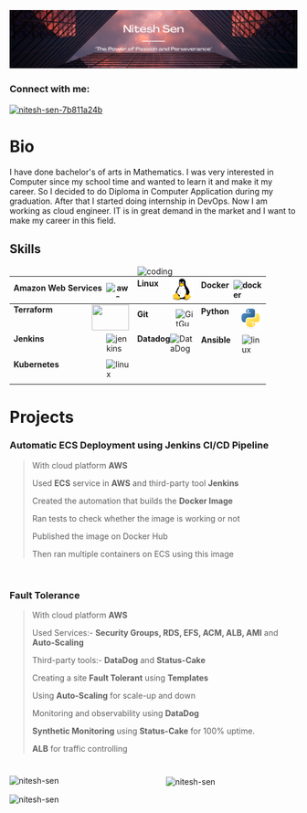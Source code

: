 ![logo](https://github.com/Nitesh-Sen/Nitesh-Sen/blob/82a8e11728090a54c06d1f47126b3ec4ce69957d/NBanner2.0.png)



<h3 align="left">Connect with me:</h3> <a href="https://linkedin.com/in/nitesh-sen-7b811a24b" target="blank"><img align="center" src="https://raw.githubusercontent.com/rahuldkjain/github-profile-readme-generator/master/src/images/icons/Social/linked-in-alt.svg" alt="nitesh-sen-7b811a24b" height="30" width="40" /></a> &nbsp;&nbsp;&nbsp;&nbsp;&nbsp;&nbsp; 

</p>

# Bio

 I have done bachelor's of arts in Mathematics. I was very interested in Computer since my school time and wanted to learn it and make it my career. So I decided to do Diploma in Computer Application during my graduation. After that I started doing internship in DevOps. Now I am working as cloud engineer. IT is in great demand in the market and I want to make my career in this field.


## Skills
<img  align="right"  alt="coding" width="280" src="https://resource.nife.io/wp-content/uploads/2022/08/partner.gif">

|**Amazon Web Services** &nbsp; <a href="https://aws.amazon.com" target="_blank" rel="noreferrer"> <img align="right" src="https://upload.wikimedia.org/wikipedia/commons/thumb/9/93/Amazon_Web_Services_Logo.svg/1200px-Amazon_Web_Services_Logo.svg.png" alt="aws" width="40" height="25"/> </a>    |  **Linux** &nbsp; <a href="https://www.linux.org/" target="_blank" rel="noreferrer"> <img align="right" src="https://raw.githubusercontent.com/devicons/devicon/master/icons/linux/linux-original.svg" alt="linux" width="40" height="40"/> </a>  |  **Docker**  &nbsp;  <a href="https://www.docker.com/" target="_blank" rel="noreferrer"> <img align="right" src="https://www.docker.com/wp-content/uploads/2022/03/vertical-logo-monochromatic.png" alt="docker" width="50" height="35"/> </a>  |
| --- | :-- | :-- |
**Terraform**  <a href="https://www.terraform.io/" target="_blank" rel="noreferrer"> <img align="right"  src="https://www.aviator.co/blog/wp-content/uploads/2023/01/terraform.png" width="65" height="45"/> </a>  | **Git** &nbsp; <a href="https://github.com/" target="_blank" rel="noreferrer"> <img align="right" src="https://git-scm.com/images/logos/downloads/Git-Icon-1788C.png" alt="GitGub" width="30" height="30"/> </a> | **Python**  &nbsp; </a> <a href="https://www.python.org" target="_blank" rel="noreferrer"> <img align="right" src="https://raw.githubusercontent.com/devicons/devicon/master/icons/python/python-original.svg" alt="python" width="40" height="40"/> </a>|
  | **Jenkins**  <a href="https://www.jenkins.io" target="_blank" rel="noreferrer"> <img align="right" src="https://www.vectorlogo.zone/logos/jenkins/jenkins-icon.svg" alt="jenkins" width="40" height="40"/> </a> |  **Datadog**  <a href="https://www.datadoghq.com/" target="_blank" rel="noreferrer"> <img align="right" src="https://datadog-docs.imgix.net/img/dd_logo_n_70x75.png?ch=Width,DPR&fit=max&auto=format&w=70&h=75" alt="DataDog" width="40" height="40"/> </a> | **Ansible** &nbsp; <a href="https://www.ansible.com/" target="_blank" rel="noreferrer"> <img align="right" src="https://icons-for-free.com/download-icon-Ansible-1324888693696178172_256.ico" alt="linux" width="35" height="35"/> </a>| 
| **Kubernetes**  <a href="https://kubernetes.io/" target="_blank" rel="noreferrer"> <img align="right" src="https://kubernetes.io/images/favicon.png" alt="linux" width="40" height="40"/> </a> |



# Projects

###  Automatic ECS Deployment using Jenkins CI/CD Pipeline
>  With cloud platform **AWS**
>  
>  Used **ECS** service in **AWS** and third-party tool **Jenkins** 
>  
>   Created the automation that builds the **Docker Image**
>
>	Ran tests to check whether the image is working or not
>
>	Published the image on Docker Hub
>
>	Then ran multiple containers on ECS using this image

<br />


### Fault Tolerance
> With cloud platform **AWS**
> 
> Used Services:-  **Security Groups, RDS, EFS, ACM, ALB, AMI** and **Auto-Scaling**
> 
> Third-party tools:- **DataDog** and  **Status-Cake**
>
>Creating a site **Fault Tolerant** using **Templates** 
>
> Using **Auto-Scaling** for scale-up and down 
>
> Monitoring and observability using **DataDog**
>
> **Synthetic Monitoring** using **Status-Cake** for 100%
uptime. 
> 
> **ALB** for traffic controlling
#

<p><img align="left" src="https://github-readme-stats.vercel.app/api/top-langs?username=nitesh-sen&show_icons=true&locale=en&layout=compact" alt="nitesh-sen" width="270"  /></p>

<p>&nbsp;<img align="center" src="https://github-readme-stats.vercel.app/api?username=nitesh-sen&show_icons=true&locale=en" alt="nitesh-sen" width="300" /></p>

<p><img src="https://github-readme-streak-stats.herokuapp.com/?user=nitesh-sen&" alt="nitesh-sen" width="595" /></p>
